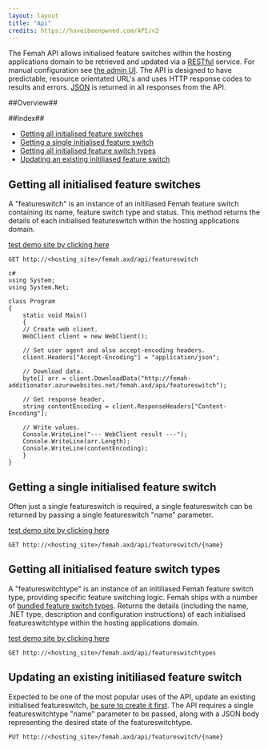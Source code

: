 ```yaml
---
layout: layout
title: "Api"
credits: https://haveibeenpwned.com/API/v2
---
```


The Femah API allows initialised feature switches within the hosting applications domain to be retrieved and updated via a [RESTful](http://en.wikipedia.org/wiki/Representational_State_Transfer) service. For manual configuration see [the admin UI](adminUi.md).
The API is designed to have predictable, resource orientated URL's and uses HTTP response codes to results and errors. [JSON](http://www.json.org/) is returned in all responses from the API. 

##Overview##

##Index##
* [Getting all initialised feature switches](#GetAllFeatureSwitches) 
* [Getting a single initialised feature switch](#GetAFeatureSwitch)
* [Getting all initialised feature switch types](#GetAllFeatureSwitchTypes)
* [Updating an existing initiliased feature switch](#UpdateAFeatureSwitch)

## <a name="GetAllFeatureSwitches"></a> Getting all initialised feature switches
A "featureswitch" is an instance of an initiliased Femah feature switch containing its name, feature switch type and status. This method returns the details of each initialised featureswitch within the hosting applications domain.

[test demo site by clicking here ](http://femah-additionator.azurewebsites.net/femah.axd/api/featureswitch)

```GET http://<hosting_site>/femah.axd/api/featureswitch```
```
c#
using System;
using System.Net;

class Program
{
    static void Main()
    {
	// Create web client.
	WebClient client = new WebClient();

	// Set user agent and also accept-encoding headers.
	client.Headers["Accept-Encoding"] = "application/json";

	// Download data.
	byte[] arr = client.DownloadData("http://femah-additionator.azurewebsites.net/femah.axd/api/featureswitch");

	// Get response header.
	string contentEncoding = client.ResponseHeaders["Content-Encoding"];

	// Write values.
	Console.WriteLine("--- WebClient result ---");
	Console.WriteLine(arr.Length);
	Console.WriteLine(contentEncoding);
    }
}

```

## <a name="GetAFeatureSwitch"></a>Getting a single initialised feature switch
Often just a single featureswitch is required, a single featureswitch can be returned by passing a single featureswitch "name" parameter.

[test demo site by clicking here](http://femah-additionator.azurewebsites.net/femah.axd/api/featureswitch/flipflop)

```GET http://<hosting_site>/femah.axd/api/featureswitch/{name}```

## <a name="GetAllFeatureSwitchTypes"></a>Getting all initialised feature switch types
A "featureswitchtype" is an instance of an initiliased Femah feature switch type, providing specific feature switching logic. Femah ships with a number of [bundled feature switch types](http://github.com/lloydstone/femah/Femah.Core/FeatureSwitchTypes).
Returns the details (including the name, .NET type, description and configuration instructions) of each initialised featureswitchtype within the hosting applications domain.

[test demo site by clicking here](http://femah-additionator.azurewebsites.net/femah.axd/api/featureswitchtypes)

```GET http://<hosting_site>/femah.axd/api/featureswitchtypes```

## <a name="UpdateAFeatureSwitch"></a>Updating an existing initiliased feature switch
Expected to be one of the most popular uses of the API, update an existing initialised featureswitch, [be sure to create it first](userguide.md). The API requires a single featureswitchtype "name" parameter to be passed, along with a JSON body representing the desired state of the featureswitchtype.

```PUT http://<hosting_site>/femah.axd/api/featureswitch/{name}```

